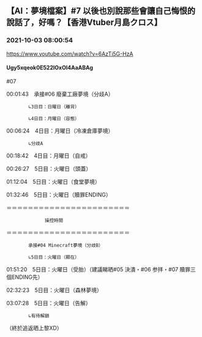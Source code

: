 ## 【AI：夢境檔案】#7 以後也別說那些會讓自己悔恨的說話了，好嗎？【香港Vtuber月島クロス】
### 2021-10-03 08:00:54
https://www.youtube.com/watch?v=6AzTi5G-HzA
#### Ugy5xqeok0E522lOxOl4AaABAg
#07



00:01:43　承接#06 廢棄工廠夢境（分歧A）

		    ↳3日目：日曜日（離背）

		    ↳4日目：月曜日（容態）

00:06:24　4日目：月曜日（冷凍倉庫夢境）

		    ↳分歧A

00:18:42　4日目：月曜日（自戒）

00:26:27　5日目：火曜日（頭蓋）

01:12:04　5日目：火曜日（食堂夢境）

01:32:46　5日目：火曜日（贖罪ENDING）

＝＝＝＝＝＝＝＝＝＝＝＝＝＝＝＝＝＝＝＝＝＝＝

				  操控時間

＝＝＝＝＝＝＝＝＝＝＝＝＝＝＝＝＝＝＝＝＝＝＝

		    承接#04 Minecraft夢境（分歧B）

		    ↳5日目：火曜日（顯在）

01:51:20　5日目：火曜日（受胎）（建議睇晒#05 決潰・#06 参拝・#07 贖罪三個ENDING先）

02:32:23　5日目：火曜日（森林夢境）

03:07:28　5日目：火曜日（告解）

		    ↳有待解鎖



（終於追返晒上黎XD）

